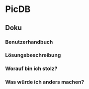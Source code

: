 # PicDB

## Doku

### Benutzerhandbuch

### Lösungsbeschreibung

### Worauf bin ich stolz?

### Was würde ich anders machen?



